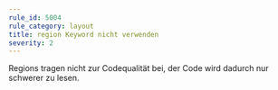 ```yaml
---
rule_id: 5004
rule_category: layout
title: region Keyword nicht verwenden
severity: 2
---
```

Regions tragen nicht zur Codequalität bei, der Code wird dadurch nur schwerer zu lesen.